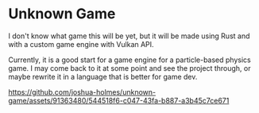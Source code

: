 # Unknown Game

I don't know what game this will be yet, but it will be made using Rust and with a custom game engine with Vulkan API.

Currently, it is a good start for a game engine for a particle-based physics game. I may come back to it at some point and see the project through, or maybe rewrite it in a language that is better for game dev.

https://github.com/joshua-holmes/unknown-game/assets/91363480/544518f6-c047-43fa-b887-a3b45c7ce671
